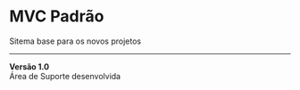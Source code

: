 <h1>MVC Padrão</h1>
<p>Sitema base para os novos projetos</p>

<hr>
<p><strong>Versão 1.0</strong><br>
Área de Suporte desenvolvida
</p>